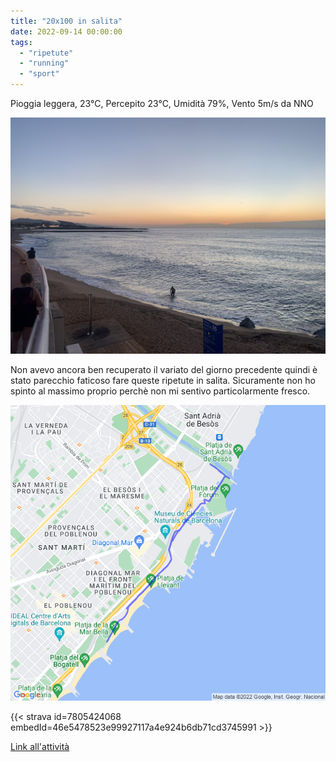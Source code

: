 ```yaml
---
title: "20x100 in salita"
date: 2022-09-14 00:00:00
tags: 
  - "ripetute"
  - "running"
  - "sport"
---
```


Pioggia leggera, 23°C, Percepito 23°C, Umidità 79%, Vento 5m/s da NNO

![](images/IMG_0295-Large.jpeg)

Non avevo ancora ben recuperato il variato del giorno precedente quindi è stato parecchio faticoso fare queste ripetute in salita. Sicuramente non ho spinto al massimo proprio perchè non mi sentivo particolarmente fresco.

![](images/20220914-activity-map.png)

{{< strava id=7805424068 embedId=46e5478523e99927117a4e924b6db71cd3745991 >}}

[Link all'attività](https://strava.com/activities/7805424068)
